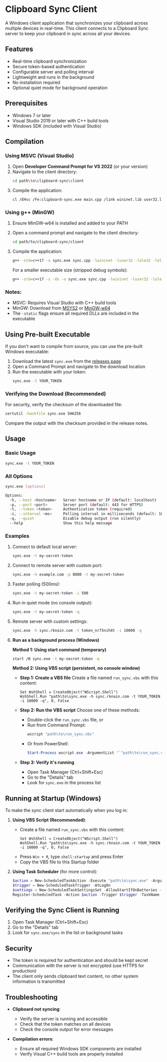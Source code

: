 # Clipboard Sync Client

A Windows client application that synchronizes your clipboard across multiple devices in real-time. This client connects to a Clipboard Sync server to keep your clipboard in sync across all your devices.

## Features

- Real-time clipboard synchronization
- Secure token-based authentication
- Configurable server and polling interval
- Lightweight and runs in the background
- No installation required
- Optional quiet mode for background operation

## Prerequisites

- Windows 7 or later
- Visual Studio 2019 or later with C++ build tools
- Windows SDK (included with Visual Studio)

## Compilation

### Using MSVC (Visual Studio)
1. Open **Developer Command Prompt for VS 2022** (or your version)
2. Navigate to the client directory:
   ```bash
   cd path\to\clipboard-sync\client
   ```
3. Compile the application:
   ```bash
   cl /EHsc /Fe:clipboard-sync.exe main.cpp /link wininet.lib user32.lib ole32.lib oleaut32.lib
   ```

### Using g++ (MinGW)
1. Ensure MinGW-w64 is installed and added to your PATH
2. Open a command prompt and navigate to the client directory:
   ```bash
   cd path/to/clipboard-sync/client
   ```
3. Compile the application:
   ```bash
   g++ -std=c++17 -o sync.exe sync.cpp -lwininet -luser32 -lole32 -loleaut32 -lws2_32 -static -static-libgcc -static-libstdc++
   ```
   
   For a smaller executable size (stripped debug symbols):
   ```bash
   g++ -std=c++17 -s -Os -o sync.exe sync.cpp -lwininet -luser32 -lole32 -loleaut32 -lws2_32 -static -static-libgcc -static-libstdc++
   ```

### Notes:
- MSVC: Requires Visual Studio with C++ build tools
- MinGW: Download from [MSYS2](https://www.msys2.org/) or [MinGW-w64](https://www.mingw-w64.org/)
- The `-static` flags ensure all required DLLs are included in the executable

## Using Pre-built Executable

If you don't want to compile from source, you can use the pre-built Windows executable:

1. Download the latest `sync.exe` from the [releases page](https://github.com/yourusername/clipboard-sync/releases)
2. Open a Command Prompt and navigate to the download location
3. Run the executable with your token:
   ```bash
   sync.exe -t YOUR_TOKEN
   ```

### Verifying the Download (Recommended)
For security, verify the checksum of the downloaded file:
```bash
certutil -hashfile sync.exe SHA256
```
Compare the output with the checksum provided in the release notes.

## Usage

### Basic Usage
```bash
sync.exe -t YOUR_TOKEN
```

### All Options
```bash
sync.exe [options]

Options:
  -h, --host <hostname>   Server hostname or IP (default: localhost)
  -p, --port <port>       Server port (default: 443 for HTTPS)
  -t, --token <token>     Authentication token (required)
  -i, --interval <ms>     Polling interval in milliseconds (default: 1000)
  -q, --quiet             Disable debug output (run silently)
  --help                  Show this help message
```

### Examples

1. Connect to default local server:
   ```bash
   sync.exe -t my-secret-token
   ```

2. Connect to remote server with custom port:
   ```bash
   sync.exe -h example.com -p 8080 -t my-secret-token
   ```

3. Faster polling (500ms):
   ```bash
   sync.exe -t my-secret-token -i 500
   ```

4. Run in quiet mode (no console output):
   ```bash
   sync.exe -t my-secret-token -q
   ```

5. Remote server with custom settings:
   ```bash
   sync.exe -h sync.rknain.com -t token_nr75nih4t -i 10000 -q
   ```

6. **Run as a background process (Windows)**

   **Method 1: Using start command (temporary)**
   ```bash
   start /B sync.exe -t my-secret-token -q
   ```

   **Method 2: Using VBS script (persistent, no console window)**

   - **Step 1: Create a VBS file**
     Create a file named `run_sync.vbs` with this content:
     ```vbs
     Set WshShell = CreateObject("WScript.Shell")
     WshShell.Run "path\to\sync.exe -h sync.rknain.com -t YOUR_TOKEN -i 10000 -q", 0, False
     ```

   - **Step 2: Run the VBS script**
     Choose one of these methods:
     - Double-click the `run_sync.vbs` file, or
     - Run from Command Prompt:
       ```cmd
       wscript "path\to\run_sync.vbs"
       ```
     - Or from PowerShell:
       ```powershell
       Start-Process wscript.exe -ArgumentList "`"path\to\run_sync.vbs`""
       ```

   - **Step 3: Verify it's running**
     - Open Task Manager (Ctrl+Shift+Esc)
     - Go to the "Details" tab
     - Look for `sync.exe` in the process list
## Running at Startup (Windows)

To make the sync client start automatically when you log in:

1. **Using VBS Script (Recommended)**:
   - Create a file named `run_sync.vbs` with this content:
     ```vbs
     Set WshShell = CreateObject("WScript.Shell")
     WshShell.Run "path\to\sync.exe -h sync.rknain.com -t YOUR_TOKEN -i 10000 -q", 0, False
     ```
   - Press `Win + R`, type `shell:startup` and press Enter
   - Copy the VBS file to this Startup folder

2. **Using Task Scheduler** (for more control):
   ```powershell
   $action = New-ScheduledTaskAction -Execute "path\to\sync.exe" -Argument "-h sync.rknain.com -t YOUR_TOKEN -i 10000 -q"
   $trigger = New-ScheduledTaskTrigger -AtLogOn
   $settings = New-ScheduledTaskSettingsSet -AllowStartIfOnBatteries -DontStopIfGoingOnBatteries -StartWhenAvailable
   Register-ScheduledTask -Action $action -Trigger $trigger -TaskName "ClipboardSync" -Settings $settings -RunLevel Highest -Force
   ```

## Verifying the Sync Client is Running

1. Open Task Manager (Ctrl+Shift+Esc)
2. Go to the "Details" tab
3. Look for `sync.exe/sync` in the list or background tasks

## Security

- The token is required for authentication and should be kept secret
- Communication with the server is not encrypted (use HTTPS for production)
- The client only sends clipboard text content, no other system information is transmitted

## Troubleshooting

- **Clipboard not syncing**:
  - Verify the server is running and accessible
  - Check that the token matches on all devices
  - Check the console output for error messages

- **Compilation errors**:
  - Ensure all required Windows SDK components are installed
  - Verify Visual C++ build tools are properly installed

